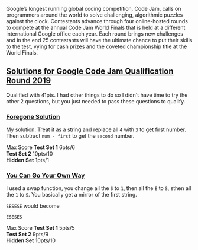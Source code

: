 Google’s longest running global coding competition, Code Jam, calls on programmers around the world to solve challenging, algorithmic puzzles against the clock. Contestants advance through four online-hosted rounds to compete at the annual Code Jam World Finals that is held at a different international Google office each year. Each round brings new challenges and in the end 25 contestants will have the ultimate chance to put their skills to the test, vying for cash prizes and the coveted championship title at the World Finals. 

## [Solutions for Google Code Jam Qualification Round 2019](https://codingcompetitions.withgoogle.com/codejam/round/0000000000051705)

Qualified with 41pts.
I had other things to do so I didn't have time to try the other 2 questions, but you just needed to pass these questions to qualify.

### [Foregone Solution](https://codingcompetitions.withgoogle.com/codejam/round/0000000000051705/0000000000088231)
My solution: Treat it as a string and replace all `4` with `3` to get first number. Then subtract `num - first` to get the `second` number. 

Max Score
<b>Test Set 1</b>  6pts/6 </br>
<b>Test Set 2</b> 10pts/10 </br>
<b>Hidden Set</b> 1pts/1 </br>

### [You Can Go Your Own Way](https://codingcompetitions.withgoogle.com/codejam/round/0000000000051705/00000000000881da)
I used a swap function, you change all the `S` to `1`, then all the `E` to `S`, sthen all the `1` to `S`. You basically get a mirror of the first string.

`SESESE` would become

`ESESES`

Max Score
<b>Test Set 1</b>  5pts/5 </br>
<b>Test Set 2</b> 9pts/9 </br>
<b>Hidden Set</b> 10pts/10 </br>


